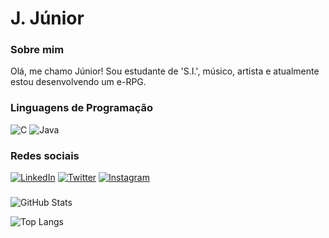
# J. Júnior

### Sobre mim

Olá, me chamo Júnior! Sou estudante de 'S.I.', músico, artista e atualmente estou desenvolvendo um e-RPG.

### Linguagens de Programação

![C](https://img.shields.io/badge/C-000?style=for-the-badge&logo=c) 
![Java](https://img.shields.io/badge/Java-000?style=for-the-badge&logo=java)

### Redes sociais

[![LinkedIn](https://img.shields.io/badge/LinkedIn-000?style=for-the-badge&logo=linkedin&logoColor=0E76A8)](https://www.linkedin.com/in/juniorbrasil/)
[![Twitter](https://img.shields.io/badge/Twitter-000?style=for-the-badge&logo=twitter)](https://twitter.com/JUNKIESTO)
[![Instagram](https://img.shields.io/badge/Instagram-000?style=for-the-badge&logo=instagram)](https://www.instagram.com/JUNKIESTO/)

###

![GitHub Stats](https://github-readme-stats.vercel.app/api?username=JUNKIESTO&theme=transparent&bg_color=000&border_color=30A3DC&show_icons=true&icon_color=30A3DC&title_color=E94D5F&text_color=FFF)

![Top Langs](https://github-readme-stats-git-masterrstaa-rickstaa.vercel.app/api/top-langs/?username=JUNKIESTO&bg_color=000&border_color=30A3DC&title_color=E94D5F&text_color=FFF)


